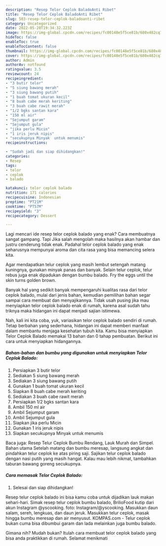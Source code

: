 ```yaml
---
description: "Resep Telor Ceplok BaladoAnti Ribet"
title: "Resep Telor Ceplok BaladoAnti Ribet"
slug: 503-resep-telor-ceplok-baladoanti-ribet
category: Uncategorized
date: 2022-05-28T19:34:32.223Z
image: https://img-global.cpcdn.com/recipes/fc00148e5f5ce81b/680x482cq70/telor-ceplok-balado-foto-resep-utama.jpg
hideToc: false
enableToc: true
enableTocContent: false
thumbnail: https://img-global.cpcdn.com/recipes/fc00148e5f5ce81b/680x482cq70/telor-ceplok-balado-foto-resep-utama.jpg
cover: https://img-global.cpcdn.com/recipes/fc00148e5f5ce81b/680x482cq70/telor-ceplok-balado-foto-resep-utama.jpg
author: Admin
authorAv: notfound
ratingvalue: 3.5
reviewcount: 24
recipeingredient:
- "3 butir telor"
- "5 siung bawang merah"
- "3 siung bawang putih"
- "1 buah tomat ukuran kecil"
- "8 buah cabe merah keriting"
- "3 buah cabe rawit merah"
- "1/2 bgks santan kara"
- "150 ml air"
- "Sejumput garam"
- "Sejumput gula"
- "jika perlu Micin"
- "1 iris jeruk nipis"
- "secukupnya Minyak  untuk menumis"
recipeinstructions:

- "Sudah jadi dan siap dihidangkan!"
categories:
- Resep
tags:
- telor
- ceplok
- balado

katakunci: telor ceplok balado 
nutrition: 171 calories
recipecuisine: Indonesian
preptime: "PT21M"
cooktime: "PT57M"
recipeyield: "3"
recipecategory: Dessert

---
```



Lagi mencari ide resep telor ceplok balado yang enak? Cara membuatnya sangat gampang. Tapi Jika salah mengolah maka hasilnya akan hambar dan justru cenderung tidak enak. Padahal telor ceplok balado yang enak seharusnya mempunyai aroma dan cita rasa yang bisa memancing selera kita.


Agar mendapatkan telur ceplok yang masih lembut setengah matang kuningnya, gunakan minyak panas dan banyak. Selain telur ceplok, telur rebus juga enak dipadukan dengan bumbu balado. Fry the eggs until the skin turns golden brown.

Banyak hal yang sedikit banyak mempengaruhi kualitas rasa dari telor ceplok balado, mulai dari jenis bahan, kemudian pemilihan bahan segar sampai cara membuat dan menyajikannya. Tidak usah pusing jika mau menyiapkan telor ceplok balado enak di rumah, karena asal sudah tahu triknya maka hidangan ini dapat menjadi sajian istimewa.


Nah, kali ini kita coba, yuk, variasikan telor ceplok balado sendiri di rumah. Tetap berbahan yang sederhana, hidangan ini dapat memberi manfaat dalam membantu menjaga kesehatan tubuh kita. Kamu bisa menyiapkan Telor Ceplok Balado memakai 13 bahan dan 0 tahap pembuatan. Berikut ini cara untuk menyiapkan hidangannya.

<!--inarticleads1-->

##### Bahan-bahan dan bumbu yang digunakan untuk menyiapkan Telor Ceplok Balado:

1. Persiapkan 3 butir telor
1. Sediakan 5 siung bawang merah
1. Sediakan 3 siung bawang putih
1. Gunakan 1 buah tomat ukuran kecil
1. Siapkan 8 buah cabe merah keriting
1. Sediakan 3 buah cabe rawit merah
1. Persiapkan 1/2 bgks santan kara
1. Ambil 150 ml air
1. Ambil Sejumput garam
1. Ambil Sejumput gula
1. Siapkan jika perlu Micin
1. Gunakan 1 iris jeruk nipis
1. Siapkan secukupnya Minyak  untuk menumis


Baca juga: Resep Telur Ceplok Bumbu Rendang, Lauk Murah dan Simpel. Bahan utama Setelah matang dan bumbu meresap, langsung angkat dan pindahkan telur ceplok ke atas piring saji. Sajikan telur ceplok balado dengan nasi putih yang masih hangat. Kalau mau lebih nikmat, tambahkan taburan bawang goreng secukupnya. 

<!--inarticleads2-->

##### Cara memasak Telor Ceplok Balado:


1. Selesai dan siap dihidangkan!

Resep telur ceplok balado ini bisa kamu coba untuk dijadikan lauk makan sehari-hari. Simak resep telur ceplok bumbu balado, BrilioFood kutip dari akun Instagram @yscooking. foto: Instagram/@yscooking. Masukkan daun salam, sereh, lengkuas, dan daun jeruk. Masukkan telur ceplok, masak hingga bumbu meresap dan air menyusut. KOMPAS.com - Telur ceplok bukan cuma bisa dibumbui garam dan lada melainkan juga bumbu balado. 

Gimana nih? Mudah bukan? Itulah cara membuat telor ceplok balado yang bisa anda praktikkan di rumah. Selamat menikmati
